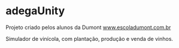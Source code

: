 # adegaUnity
Projeto criado pelos alunos da Dumont
www.escoladumont.com.br

Simulador de vinícola, com plantação, produção e venda de vinhos.
